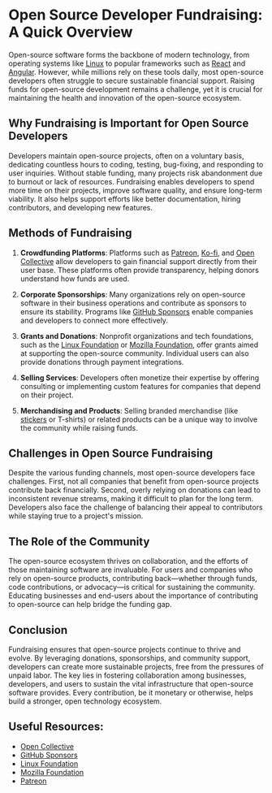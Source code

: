 # Open Source Developer Fundraising: A Quick Overview

Open-source software forms the backbone of modern technology, from operating systems like [Linux](https://www.kernel.org/) to popular frameworks such as [React](https://reactjs.org/) and [Angular](https://angular.io/). However, while millions rely on these tools daily, most open-source developers often struggle to secure sustainable financial support. Raising funds for open-source development remains a challenge, yet it is crucial for maintaining the health and innovation of the open-source ecosystem.

## Why Fundraising is Important for Open Source Developers

Developers maintain open-source projects, often on a voluntary basis, dedicating countless hours to coding, testing, bug-fixing, and responding to user inquiries. Without stable funding, many projects risk abandonment due to burnout or lack of resources. Fundraising enables developers to spend more time on their projects, improve software quality, and ensure long-term viability. It also helps support efforts like better documentation, hiring contributors, and developing new features.

## Methods of Fundraising

1. **Crowdfunding Platforms**: Platforms such as [Patreon](https://www.patreon.com/), [Ko-fi](https://ko-fi.com/), and [Open Collective](https://opencollective.com/) allow developers to gain financial support directly from their user base. These platforms often provide transparency, helping donors understand how funds are used.

2. **Corporate Sponsorships**: Many organizations rely on open-source software in their business operations and contribute as sponsors to ensure its stability. Programs like [GitHub Sponsors](https://github.com/sponsors) enable companies and developers to connect more effectively.

3. **Grants and Donations**: Nonprofit organizations and tech foundations, such as the [Linux Foundation](https://www.linuxfoundation.org/) or [Mozilla Foundation](https://foundation.mozilla.org/), offer grants aimed at supporting the open-source community. Individual users can also provide donations through payment integrations.

4. **Selling Services**: Developers often monetize their expertise by offering consulting or implementing custom features for companies that depend on their project.

5. **Merchandising and Products**: Selling branded merchandise (like [stickers](https://stickermule.com/) or T-shirts) or related products can be a unique way to involve the community while raising funds.

## Challenges in Open Source Fundraising

Despite the various funding channels, most open-source developers face challenges. First, not all companies that benefit from open-source projects contribute back financially. Second, overly relying on donations can lead to inconsistent revenue streams, making it difficult to plan for the long term. Developers also face the challenge of balancing their appeal to contributors while staying true to a project's mission.

## The Role of the Community

The open-source ecosystem thrives on collaboration, and the efforts of those maintaining software are invaluable. For users and companies who rely on open-source products, contributing back—whether through funds, code contributions, or advocacy—is critical for sustaining the community. Educating businesses and end-users about the importance of contributing to open-source can help bridge the funding gap.

## Conclusion

Fundraising ensures that open-source projects continue to thrive and evolve. By leveraging donations, sponsorships, and community support, developers can create more sustainable projects, free from the pressures of unpaid labor. The key lies in fostering collaboration among businesses, developers, and users to sustain the vital infrastructure that open-source software provides. Every contribution, be it monetary or otherwise, helps build a stronger, open technology ecosystem.

## Useful Resources:
- [Open Collective](https://opencollective.com/)
- [GitHub Sponsors](https://github.com/sponsors)
- [Linux Foundation](https://www.linuxfoundation.org/)
- [Mozilla Foundation](https://foundation.mozilla.org/)
- [Patreon](https://www.patreon.com/)